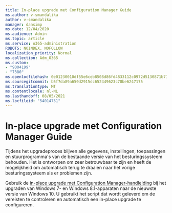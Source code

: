 ```yaml
---
title: In-place upgrade met Configuration Manager Guide
ms.author: v-smandalika
author: v-smandalika
manager: dansimp
ms.date: 12/04/2020
ms.audience: Admin
ms.topic: article
ms.service: o365-administration
ROBOTS: NOINDEX, NOFOLLOW
localization_priority: Normal
ms.collection: Adm_O365
ms.custom:
- "9004199"
- "7380"
ms.openlocfilehash: 0e01230010df55e6ceb8508d86fd4833112c0972d5130871b717545d2b427170
ms.sourcegitcommit: b5f7da89a650d2915dc652449623c78be6247175
ms.translationtype: MT
ms.contentlocale: nl-NL
ms.lasthandoff: 08/05/2021
ms.locfileid: "54014751"
---
```

# <a name="in-place-upgrade-with-configuration-manager-guide"></a>In-place upgrade met Configuration Manager Guide

Tijdens het upgradeproces blijven alle gegevens, instellingen, toepassingen en stuurprogramma's van de bestaande versie van het besturingssysteem behouden. Het is ontworpen om zeer betrouwbaar te zijn en heeft de mogelijkheid om automatisch terug te draaien naar het vorige besturingssysteem als er problemen zijn.

Gebruik de [in-place upgrade met Configuration Manager-handleiding](https://admin.microsoft.com/adminportal/home#/win10upgrade) bij het upgraden van Windows 7- en Windows 8.1-apparaten naar de nieuwste versie van Windows 10. U gebruikt het script dat wordt geleverd om de vereisten te controleren en automatisch een in-place upgrade te configureren.